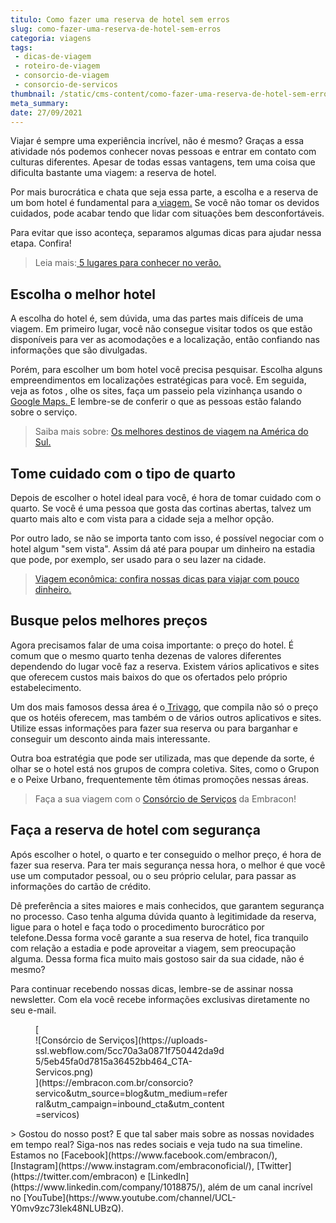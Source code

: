 ```yaml
---
titulo: Como fazer uma reserva de hotel sem erros
slug: como-fazer-uma-reserva-de-hotel-sem-erros
categoria: viagens
tags:
 - dicas-de-viagem
 - roteiro-de-viagem
 - consorcio-de-viagem
 - consorcio-de-servicos
thumbnail: /static/cms-content/como-fazer-uma-reserva-de-hotel-sem-erros.jpg
meta_summary: 
date: 27/09/2021
---
```

Viajar é sempre uma experiência incrível, não é mesmo? Graças a essa atividade nós podemos conhecer novas pessoas e entrar em contato com culturas diferentes. Apesar de todas essas vantagens, tem uma coisa que dificulta bastante uma viagem: a reserva de hotel.

Por mais burocrática e chata que seja essa parte, a escolha e a reserva de um bom hotel é fundamental para a[ viagem.](https://www.embracon.com.br/blog/consorcio-de-viagens-embracon-vantagens) Se você não tomar os devidos cuidados, pode acabar tendo que lidar com situações bem desconfortáveis.

Para evitar que isso aconteça, separamos algumas dicas para ajudar nessa etapa. Confira!

> Leia mais:[ 5 lugares para conhecer no verão.](https://www.embracon.com.br/blog/5-lugares-para-conhecer-no-verao)

Escolha o melhor hotel
----------------------

A escolha do hotel é, sem dúvida, uma das partes mais difíceis de uma viagem. Em primeiro lugar, você não consegue visitar todos os que estão disponíveis para ver as acomodações e a localização, então confiando nas informações que são divulgadas.

Porém, para escolher um bom hotel você precisa pesquisar. Escolha alguns empreendimentos em localizações estratégicas para você. Em seguida, veja as fotos , olhe os sites, faça um passeio pela vizinhança usando o[ Google Maps. ](https://www.google.com.br/maps)E lembre-se de conferir o que as pessoas estão falando sobre o serviço.

> Saiba mais sobre: [Os melhores destinos de viagem na América do Sul.](https://www.embracon.com.br/blog/os-melhores-destinos-de-viagem-na-america-do-sul)

Tome cuidado com o tipo de quarto
---------------------------------

Depois de escolher o hotel ideal para você, é hora de tomar cuidado com o quarto. Se você é uma pessoa que gosta das cortinas abertas, talvez um quarto mais alto e com vista para a cidade seja a melhor opção.

Por outro lado, se não se importa tanto com isso, é possível negociar com o hotel algum "sem vista". Assim dá até para poupar um dinheiro na estadia que pode, por exemplo, ser usado para o seu lazer na cidade.

> [Viagem econômica: confira nossas dicas para viajar com pouco dinheiro.](https://www.embracon.com.br/blog/viagem-economica-confira-nossas-dicas-para-viajar-com-pouco-dinheiro)

Busque pelos melhores preços
----------------------------

Agora precisamos falar de uma coisa importante: o preço do hotel. É comum que o mesmo quarto tenha dezenas de valores diferentes dependendo do lugar você faz a reserva. Existem vários aplicativos e sites que oferecem custos mais baixos do que os ofertados pelo próprio estabelecimento.

Um dos mais famosos dessa área é o[ Trivago](https://www.trivago.com.br/), que compila não só o preço que os hotéis oferecem, mas também o de vários outros aplicativos e sites. Utilize essas informações para fazer sua reserva ou para barganhar e conseguir um desconto ainda mais interessante.

Outra boa estratégia que pode ser utilizada, mas que depende da sorte, é olhar se o hotel está nos grupos de compra coletiva. Sites, como o Grupon e o Peixe Urbano, frequentemente têm ótimas promoções nessas áreas.

> Faça a sua viagem com o [Consórcio de Serviços](https://www.embracon.com.br/consorcio-servicos) da Embracon!

Faça a reserva de hotel com segurança
-------------------------------------

Após escolher o hotel, o quarto e ter conseguido o melhor preço, é hora de fazer sua reserva. Para ter mais segurança nessa hora, o melhor é que você use um computador pessoal, ou o seu próprio celular, para passar as informações do cartão de crédito.

Dê preferência a sites maiores e mais conhecidos, que garantem segurança no processo. Caso tenha alguma dúvida quanto à legitimidade da reserva, ligue para o hotel e faça todo o procedimento burocrático por telefone.Dessa forma você garante a sua reserva de hotel, fica tranquilo com relação a estadia e pode aproveitar a viagem, sem preocupação alguma. Dessa forma fica muito mais gostoso sair da sua cidade, não é mesmo?

Para continuar recebendo nossas dicas, lembre-se de assinar nossa newsletter. Com ela você recebe informações exclusivas diretamente no seu e-mail.

<figure class="w-richtext-figure-type-image w-richtext-align-center" style="max-width:310px">[<div>![Consórcio de Serviços](https://uploads-ssl.webflow.com/5cc70a3a0871f750442da9d5/5eb45fa0d7815a36452bb464_CTA-Servicos.png)</div>](https://embracon.com.br/consorcio?servico&utm_source=blog&utm_medium=referral&utm_campaign=inbound_cta&utm_content=servicos)</figure>> Gostou do nosso post? E que tal saber mais sobre as nossas novidades em tempo real? Siga-nos nas redes sociais e veja tudo na sua timeline. Estamos no [Facebook](https://www.facebook.com/embracon/), [Instagram](https://www.instagram.com/embraconoficial/), [Twitter](https://twitter.com/embracon) e [LinkedIn](https://www.linkedin.com/company/1018875/), além de um canal incrível no [YouTube](https://www.youtube.com/channel/UCL-Y0mv9zc73Iek48NLUBzQ).
